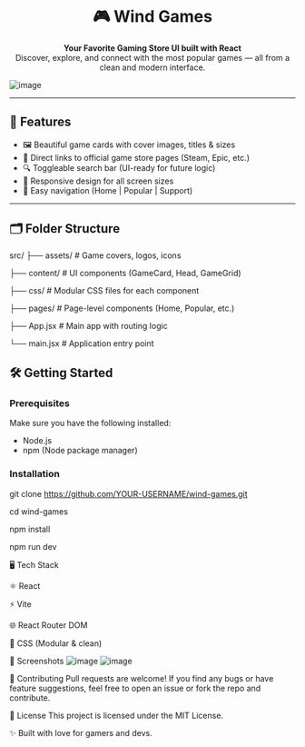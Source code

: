 <h1 align="center">🎮 Wind Games</h1>

<p align="center">
  <b>Your Favorite Gaming Store UI built with React</b><br/>
  Discover, explore, and connect with the most popular games — all from a clean and modern interface.
</p>


  ![image](https://github.com/user-attachments/assets/fd4df022-482e-450d-b67e-5dc722ba683c)

  

---

## 🚀 Features

- 🖼️ Beautiful game cards with cover images, titles & sizes
- 🔗 Direct links to official game store pages (Steam, Epic, etc.)
- 🔍 Toggleable search bar (UI-ready for future logic)
- 📱 Responsive design for all screen sizes
- 🧭 Easy navigation (Home | Popular | Support)

---

## 🗂️ Folder Structure

src/
├── assets/ # Game covers, logos, icons

├── content/ # UI components (GameCard, Head, GameGrid)

├── css/ # Modular CSS files for each component

├── pages/ # Page-level components (Home, Popular, etc.)

├── App.jsx # Main app with routing logic

└── main.jsx # Application entry point


## 🛠️ Getting Started

### Prerequisites

Make sure you have the following installed:

- Node.js
- npm (Node package manager)

### Installation

git clone https://github.com/YOUR-USERNAME/wind-games.git

cd wind-games

npm install

npm run dev

🖥️ Tech Stack

⚛️ React

⚡ Vite

🌐 React Router DOM

🎨 CSS (Modular & clean)

📸 Screenshots
![image](https://github.com/user-attachments/assets/c2bd17a9-415d-4c43-98df-f7fdc3fae732)
![image](https://github.com/user-attachments/assets/935b0bc2-43c9-4476-9486-f9a10ecbeb56)


🤝 Contributing
Pull requests are welcome! If you find any bugs or have feature suggestions, feel free to open an issue or fork the repo and contribute.

📄 License
This project is licensed under the MIT License.

✨ Built with love for gamers and devs.









